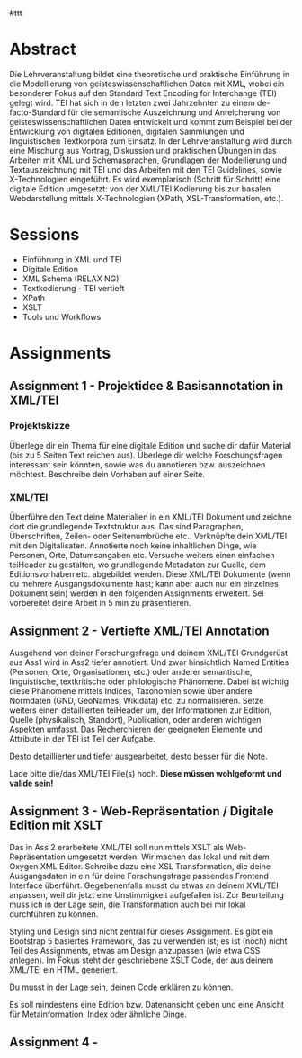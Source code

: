 #ttt

# Abstract

Die Lehrveranstaltung bildet eine theoretische und praktische Einführung in die Modellierung von geisteswissenschaftlichen Daten mit XML, wobei ein besonderer Fokus auf den Standard Text Encoding for Interchange (TEI) gelegt wird. TEI hat sich in den letzten zwei Jahrzehnten zu einem de-facto-Standard für die semantische Auszeichnung und Anreicherung von geisteswissenschaftlichen Daten entwickelt und kommt zum Beispiel bei der Entwicklung von digitalen Editionen, digitalen Sammlungen und linguistischen Textkorpora zum Einsatz.
In der Lehrveranstaltung wird durch eine Mischung aus Vortrag, Diskussion und praktischen Übungen in das Arbeiten mit XML und Schemasprachen, Grundlagen der Modellierung und Textauszeichnung mit TEI und das Arbeiten mit den TEI Guidelines, sowie X-Technologien eingeführt. Es wird exemplarisch (Schritt für Schritt) eine digitale Edition umgesetzt: von der XML/TEI Kodierung bis zur basalen Webdarstellung mittels X-Technologien (XPath, XSL-Transformation, etc.).

# Sessions

* Einführung in XML und TEI
* Digitale Edition
* XML Schema (RELAX NG)
* Textkodierung - TEI vertieft
* XPath
* XSLT
* Tools und Workflows

# Assignments

## Assignment 1 - Projektidee & Basisannotation in XML/TEI

### Projektskizze 

Überlege dir ein Thema für eine digitale Edition und suche dir dafür Material (bis zu 5 Seiten Text reichen aus). Überlege dir welche Forschungsfragen interessant sein könnten, sowie was du annotieren bzw. auszeichnen möchtest. Beschreibe dein Vorhaben auf einer Seite. 

### XML/TEI  

Überführe den Text deine Materialien in ein XML/TEI Dokument und zeichne dort die grundlegende Textstruktur aus. Das sind Paragraphen, Überschriften, Zeilen- oder Seitenumbrüche etc.. Verknüpfte dein XML/TEI mit den Digitalisaten. Annotierte noch keine inhaltlichen Dinge, wie Personen, Orte, Datumsangaben etc. Versuche weiters einen einfachen teiHeader zu gestalten, wo grundlegende Metadaten zur Quelle, dem Editionsvorhaben etc. abgebildet werden. Diese XML/TEI Dokumente (wenn du mehrere Ausgangsdokumente hast; kann aber auch nur ein einzelnes Dokument sein) werden in den folgenden Assignments erweitert. Sei vorbereitet deine Arbeit in 5 min zu präsentieren.

## Assignment 2 - Vertiefte XML/TEI Annotation

Ausgehend von deiner Forschungsfrage und deinem XML/TEI Grundgerüst aus Ass1 wird in Ass2 tiefer annotiert. Und zwar hinsichtlich Named Entities (Personen, Orte, Organisationen, etc.) oder anderer semantische, linguistische, textkritische oder philologische Phänomene. Dabei ist wichtig diese Phänomene mittels Indices, Taxonomien sowie über andere Normdaten (GND, GeoNames, Wikidata) etc. zu normalisieren. Setze weiters einen detaillierten teiHeader um, der Informationen zur Edition, Quelle (physikalisch, Standort), Publikation, oder anderen wichtigen Aspekten umfasst. Das Recherchieren der geeigneten Elemente und Attribute in der TEI ist Teil der Aufgabe.  

Desto detaillierter und tiefer ausgearbeitet, desto besser für die Note.  

Lade bitte die/das XML/TEI File(s) hoch. **Diese müssen wohlgeformt und valide sein!**

## Assignment 3 - Web-Repräsentation / Digitale Edition mit XSLT

Das in Ass 2 erarbeitete XML/TEI soll nun mittels XSLT als Web-Repräsentation umgesetzt werden. Wir machen das lokal und mit dem Oxygen XML Editor. Schreibe dazu eine XSL Transformation, die deine Ausgangsdaten in ein für deine Forschungsfrage passendes Frontend Interface überführt. Gegebenenfalls musst du etwas an deinem XML/TEI anpassen, weil dir jetzt eine Unstimmigkeit aufgefallen ist. Zur Beurteilung muss ich in der Lage sein, die Transformation auch bei mir lokal durchführen zu können.

Styling und Design sind nicht zentral für dieses Assignment. Es gibt ein Bootstrap 5 basiertes Framework, das zu verwenden ist; es ist (noch) nicht Teil des Assignments, etwas am Design anzupassen (wie etwa CSS anlegen). Im Fokus steht der geschriebene XSLT Code, der aus deinem XML/TEI ein HTML generiert.

Du musst in der Lage sein, deinen Code erklären zu können.

Es soll mindestens eine Edition bzw. Datenansicht geben und eine Ansicht für Metainformation, Index oder ähnliche Dinge.

## Assignment 4 - 
